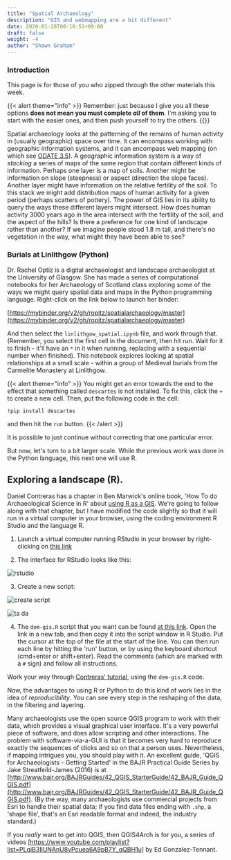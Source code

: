 ```yaml
---
title: "Spatial Archaeology"
description: "GIS and webmapping are a bit different"
date: 2020-01-28T00:10:51+09:00
draft: false
weight: -4
author: "Shawn Graham"
---
```

### Introduction

This page is for those of you who zipped through the other materials this week.

{{< alert theme="info" >}}
Remember: just because I give you all these options **does not mean you must complete _all_ of them**. I'm asking you to start with the easier ones, and then push yourself to try the others.
{{</alert >}}

Spatial archaeology looks at the patterning of the remains of human activity in (usually geographic) space over time. It can encompass working with geographic information systems, and it can encompass web mapping (on which see [ODATE 3.5](https://o-date.github.io/draft/book/what-is-web-mapping.html)). A geographic information system is a way of _stacking_ a series of maps of the same region that contain different kinds of information. Perhaps one layer is a map of soils. Another might be information on slope (steepness) or aspect (direction the slope faces). Another layer might have information on the relative fertility of the soil. To this stack we might add distribution maps of human activity for a given period (perhaps scatters of pottery). The power of GIS lies in its ability to query the ways these different layers might intersect. How does human activity 3000 years ago in the area intersect with the fertility of the soil, and the aspect of the hills? Is there a preference for one kind of landscape rather than another? If we imagine people stood 1.8 m tall, and there's no vegetation in the way, what might they have been able to see?

### Burials at Linlithgow (Python)
Dr. Rachel Optiz is a digital archaeologist and landscape archaeologist at the University of Glasgow. She has made a series of computational notebooks for her Archaeology of Scotland class exploring some of the ways we might query spatial data and maps in the Python programming language. Right-click on the link below to launch her binder:

[https://mybinder.org/v2/gh/ropitz/spatialarchaeology/master](https://mybinder.org/v2/gh/ropitz/spatialarchaeology/master)

And then select the `linlithgow_spatial.ipynb` file, and work through that. (Remember, you select the first cell in the document, then hit run. Wait for it to finish - it'll have an `*` in it when running, replacing with a sequential number when finished). This notebook explores looking at spatial relationships at a small scale - within a group of Medieval burials from the Carmelite Monastery at Linlithgow.

{{< alert theme="info" >}}
You might get an error towards the end to the effect that something called `descartes` is not installed. To fix this, click the `+` to create a new cell. Then, put the following code in the cell:

`!pip install descartes`

and then hit the `run` button.
{{< /alert >}}

It is possible to just continue without correcting that one particular error.

But now, let's turn to a bit larger scale. While the previous work was done in the Python language, this next one will use R.  

## Exploring a landscape (R).

Daniel Contreras has a chapter in Ben Marwick's online book, 'How To do Archaeological Science in R' about [using R as a GIS](https://benmarwick.github.io/How-To-Do-Archaeological-Science-Using-R/using-r-as-a-gis-working-with-raster-and-vector-data.html). We're going to follow along with that chapter, but I have modified the code slightly so that it will run in a virtual computer in your browser, using the coding environment R Studio and the language R.

1. Launch a virtual computer running RStudio in your browser by right-clicking on <a href="https://mybinder.org/v2/gh/binder-examples/r-conda/master?urlpath=rstudio" target="_blank">this link</a>

2. The interface for RStudio looks like this:

![rstudio](/images/rstudio/rstudio1.png)

3. Create a new script:

![create script](/images/rstudio/rstudio2.png)

![ta da](/images/rstudio/rstudio3.png)

4. The `dem-gis.R` script that you want can be found [at this link](/data/dem-gis.R). Open the link in a new tab, and then copy it into the script window in R Studio. Put the cursor at the top of the file at the start of the line. You can then run each line by hitting the 'run' button, or by using the keyboard shortcut (cmd+enter or shift+enter). Read the comments (which are marked with a `#` sign) and follow all instructions.

Work your way through [Contreras' tutorial](https://benmarwick.github.io/How-To-Do-Archaeological-Science-Using-R/using-r-as-a-gis-working-with-raster-and-vector-data.html), using the `dem-gis.R` code.

Now, the advantages to using R or Python to do this kind of work lies in the idea of _reproducibility_. You can see every step in the reshaping of the data, in the filtering and layering.

 Many archaeologists use the open source QGIS program to work with their data, which provides a visual graphical user interface. It's a very powerful piece of software, and does allow scripting and other interactions. The problem with software-via-a-GUI is that it becomes very hard to reproduce exactly the sequences of clicks and so on that a person uses. Nevertheless, if mapping intrigues you, you should play with it. An excellent guide, 'QGIS for Archaeologists - Getting Started' in the BAJR Practical Guide Series by Jake Streatfeild-James (2016) is at [http://www.bajr.org/BAJRGuides/42_QGIS_StarterGuide/42_BAJR_Guide_QGIS.pdf](http://www.bajr.org/BAJRGuides/42_QGIS_StarterGuide/42_BAJR_Guide_QGIS.pdf). (By the way, many archaeologists use commercial projects from Esri to handle their spatial data; if you find data files ending with `.shp`, a 'shape file', that's an Esri readable format and indeed, the industry standard.)

If you *really* want to get into QGIS, then QGIS4Arch is for you, a series of videos [https://www.youtube.com/playlist?list=PLqiB3IIUNAnU8vPcuea6A9pB7Y_qQBH1u] by Ed Gonzalez-Tennant.
